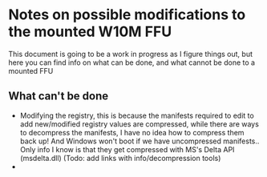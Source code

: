# Notes on possible modifications to the mounted W10M FFU

This document is going to be a work in progress as I figure things out, but here you can find info on what can be done, and what cannot be done to a mounted FFU

## What can't be done
- Modifying the registry, this is because the manifests required to edit to add new/modified registry values are compressed, while there are ways to decompress the manifests, I have no idea how to compress them back up! And Windows won't boot if we have uncompressed manifests.. Only info I know is that they get compressed with MS's Delta API (msdelta.dll) (Todo: add links with info/decompression tools)
- 
